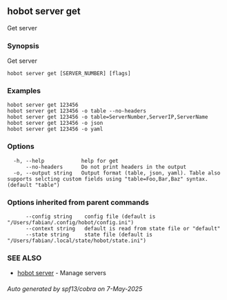 ## hobot server get

Get server

### Synopsis

Get server

```
hobot server get [SERVER_NUMBER] [flags]
```

### Examples

```
hobot server get 123456
hobot server get 123456 -o table --no-headers
hobot server get 123456 -o table=ServerNumber,ServerIP,ServerName
hobot server get 123456 -o json
hobot server get 123456 -o yaml
```

### Options

```
  -h, --help            help for get
      --no-headers      Do not print headers in the output
  -o, --output string   Output format (table, json, yaml). Table also supports selcting custom fields using "table=Foo,Bar,Baz" syntax. (default "table")
```

### Options inherited from parent commands

```
      --config string    config file (default is "/Users/fabian/.config/hobot/config.ini")
      --context string   default is read from state file or "default"
      --state string     state file (default is "/Users/fabian/.local/state/hobot/state.ini")
```

### SEE ALSO

* [hobot server](hobot_server.md)	 - Manage servers

###### Auto generated by spf13/cobra on 7-May-2025
